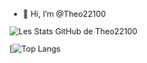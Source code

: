 - 👋 Hi, I’m @Theo22100

![Les Stats GitHub de Theo22100](https://github-readme-stats.vercel.app/api?username=Theo22100&show_icons=true&theme=dark)


[![Top Langs](https://github-readme-stats.vercel.app/api/top-langs/?username=Theo22100&layout=donut&theme=dark)

